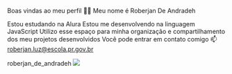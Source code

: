 Boas vindas ao meu perfil 💙💙
Meu nome é Roberjan De Andradeh

Estou estudando na Alura
Estou me desenvolvendo na linguagem JavaScript
Utilizo esse espaço para minha organização e compartilhamento dos meu projetos desenvolvidos
Você pode entrar em contato comigo 📫
roberjan.luz@escola.pr.gov.br

roberjan_de_andradeh
![](https://media.tenor.com/vtZV-Da3wQYAAAAM/homer-simpson-the-simpsons.gif)
